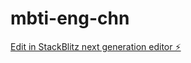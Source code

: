 # mbti-eng-chn

[Edit in StackBlitz next generation editor ⚡️](https://stackblitz.com/~/github.com/WeimingLu1/mbti-eng-chn)